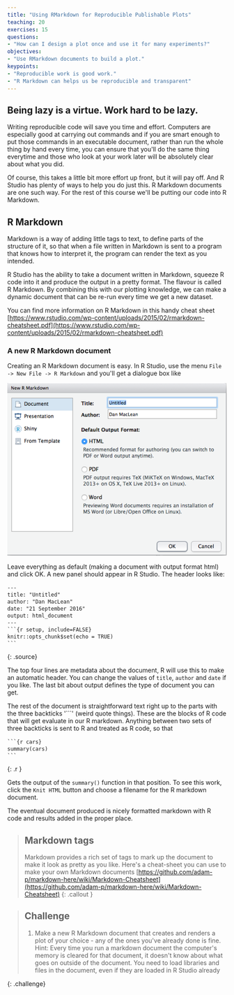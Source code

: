 ```yaml
---
title: "Using RMarkdown for Reproducible Publishable Plots"
teaching: 20
exercises: 15
questions:
- "How can I design a plot once and use it for many experiments?"
objectives:
- "Use RMarkdown documents to build a plot."
keypoints:
- "Reproducible work is good work."
- "R Markdown can helps us be reproducible and transparent"
---
```


## Being lazy is a virtue. Work hard to be lazy.
Writing reproducible code will save you time and effort. Computers are especially good at carrying out commands and if you are smart enough to put those commands in an executable document, rather than run the whole thing by hand every time, you can ensure that you'll do the same thing everytime and those who look at your work later will be absolutely clear about what you did. 

Of course, this takes a little bit more effort up front, but it will pay off. And R Studio has plenty of ways to help you do just this. R Markdown documents are one such way. For the rest of this course we'll be putting our code into R Markdown. 

## R Markdown

Markdown is a way of adding little tags to text, to define parts of the structure of it, so that when a file written in Markdown is sent to a program that knows how to interpret it, the program can render the text as you intended.

R Studio has the ability to take a document written in Markdown, squeeze R code into it and produce the output in a pretty format. The flavour is called R Markdown. By combining this with our plotting knowledge, we can make a dynamic document that can be re-run every time we get a new dataset.

You can find more information on R Markdown in this handy cheat sheet [https://www.rstudio.com/wp-content/uploads/2015/02/rmarkdown-cheatsheet.pdf](https://www.rstudio.com/wp-content/uploads/2015/02/rmarkdown-cheatsheet.pdf)

### A new R Markdown document

Creating an R Markdown document is easy. In R Studio, use the menu `File -> New File -> R Markdown` and you'll get a dialogue box like

![dialogue box](../fig/knit.png)

Leave everything as default (making a document with output format html) and click OK. A new panel should appear in R Studio. The header looks like:

~~~
---
title: "Untitled"
author: "Dan MacLean"
date: "21 September 2016"
output: html_document
---
```{r setup, include=FALSE}
knitr::opts_chunk$set(echo = TRUE)
```
~~~
{: .source}

The top four lines are metadata about the document, R will use this to make an automatic header. You can change the values of `title`, `author` and `date` if you like. The last bit about output defines the type of document you can get. 

The rest of the document is straightforward text right up to the parts with the three backticks '```' (weird quote things). These are the blocks of R code that will get evaluate in our R markdown. Anything between two sets of three backticks is sent to R and treated as R code, so that

~~~
```{r cars}
summary(cars)
```
~~~ 
{: .r }

Gets the output of the `summary()` function in that position. To see this work, click the `Knit HTML` button and choose a filename for the R markdown document. 

The eventual document produced is nicely formatted markdown with R code and results added in the proper place. 

> ## Markdown tags
> Markdown provides a rich set of tags to mark up the document to make it look as pretty as you like. Here's a cheat-sheet you can use to make your own Markdown documents
> [https://github.com/adam-p/markdown-here/wiki/Markdown-Cheatsheet](https://github.com/adam-p/markdown-here/wiki/Markdown-Cheatsheet)
{: .callout }

> ## Challenge
> 1. Make a new R Markdown document that creates and renders a plot of your choice - any of the ones you've already done is fine. Hint: Every time you run a markdown document the computer's memory is cleared for that document, it doesn't know about what goes on outside of the document. You need to load libraries and files in the document, even if they are loaded in R Studio already
> 
{: .challenge}